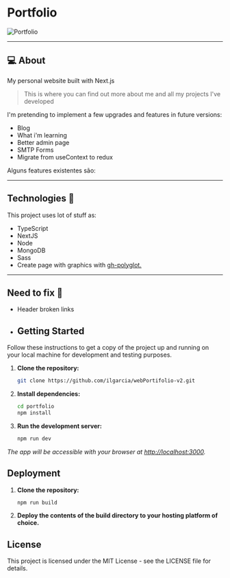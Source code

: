 # Portfolio

![Portfolio](https://user-images.githubusercontent.com/60369262/218871426-2d913db5-0c9d-4c22-8a38-d90ab25c13c5.png)

---

## **💻 About**

My personal website built with Next.js

> This is where you can find out more about me and all my projects I've developed

I'm pretending to implement a few upgrades and features in future versions:

- Blog
- What i'm learning
- Better admin page
- SMTP Forms
- Migrate from useContext to redux

Alguns features existentes são:

---

## Technologies 🚀

This project uses lot of stuff as:

- TypeScript
- NextJS
- Node
- MongoDB
- Sass
- Create page with graphics with [gh-polyglot.](https://github.com/IonicaBizau/node-gh-polyglot) 

---

## Need to fix 👾

- Header broken links

- ## Getting Started

Follow these instructions to get a copy of the project up and running on your local machine for development and testing purposes.

1. **Clone the repository:**

   ```bash
   git clone https://github.com/ilgarcia/webPortifolio-v2.git
   ```
   
2. **Install dependencies:**

   ```bash
   cd portfolio
   npm install
   ```

3. **Run the development server:**

   ```bash
   npm run dev
   ```

*The app will be accessible with your browser at [http://localhost:3000](http://localhost:3000).*

## Deployment

1. **Clone the repository:**

   ```bash
   npm run build
   ```
   
3. **Deploy the contents of the build directory to your hosting platform of choice.**

## License

This project is licensed under the MIT License - see the LICENSE file for details.

